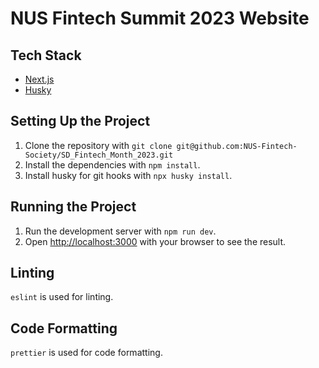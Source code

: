 # NUS Fintech Summit 2023 Website

## Tech Stack

- [Next.js](https://nextjs.org/)
- [Husky](https://typicode.github.io/husky/)

## Setting Up the Project

1. Clone the repository with `git clone git@github.com:NUS-Fintech-Society/SD_Fintech_Month_2023.git`
2. Install the dependencies with `npm install`.
3. Install husky for git hooks with `npx husky install`.

## Running the Project

1. Run the development server with `npm run dev`.
2. Open [http://localhost:3000](http://localhost:3000) with your browser to see the result.

## Linting

`eslint` is used for linting.

## Code Formatting

`prettier` is used for code formatting.
